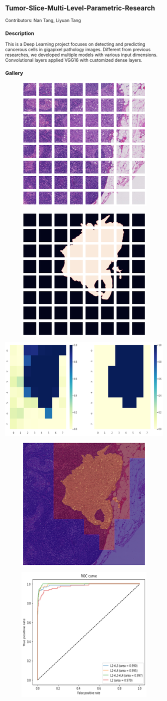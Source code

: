 ## Tumor-Slice-Multi-Level-Parametric-Research
Contributors: Nan Tang, Liyuan Tang

### Description
This is a Deep Learning project focuses on detecting and predicting cancerous cells in gigapixel pathology images. Different from previous researches, we developed multiple models with various input dimensions. Convolutional layers applied VGG16 with customized dense layers. 

### Gallery
<p align="center">
  <img src="Image output/patch88.png" width='400' height="400">
</p >

<p align="center">
  <img src="Image output/mask88.png" width='400' height="400">
</p >

<p align="center">
  <img src="Image output/heatmap.png" width='800' height="300">
</p >

<p align="center">
  <img src="Image output/overlay.png" width='400' height="400">
</p >

<p align="center">
  <img src="Image output/roc curve.png" width='400' height="400">
</p >
